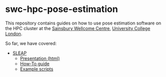 # swc-hpc-pose-estimation
This repository contains guides on how to use pose estimation software on the HPC cluster at the [Sainsbury Wellcome Centre](https://www.sainsburywellcome.org/web/), [University College London](https://www.ucl.ac.uk/).

So far, we have covered:
- [SLEAP](https://sleap.ai/)
  - [Presentation (html)](https://neuroinformatics-unit.github.io/swc-hpc-pose-estimation)
  - [How-To guide](./SLEAP/HowTo.md)
  - [Example scripts](./SLEAP/scripts)
